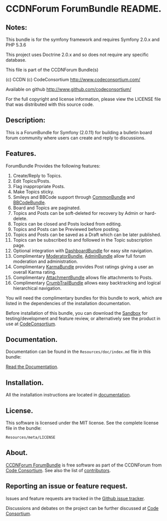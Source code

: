 CCDNForum ForumBundle README.
=============================


## Notes: 

This bundle is for the symfony framework and requires Symfony 2.0.x and PHP 5.3.6
  
This project uses Doctrine 2.0.x and so does not require any specific database.
  

This file is part of the CCDNForum Bundle(s)

(c) CCDN (c) CodeConsortium <http://www.codeconsortium.com/> 

Available on github <http://www.github.com/codeconsortium/>

For the full copyright and license information, please view the LICENSE
file that was distributed with this source code.

## Description:

This is a ForumBundle for Symfony (2.0.11) for building a bulletin board forum community where users can create and reply to discussions.

## Features.

ForumBundle Provides the following features:

1. Create/Reply to Topics.
2. Edit Topics/Posts.
3. Flag inappropriate Posts.
4. Make Topics sticky.
5. Smileys and BBCode support through [CommonBundle](http://github.com/codeconsortium/CommonBundle) and [BBCodeBundle](http://github.com/codeconsortium/BBCodeBundle).
6. Board and Topics are paginated.
7. Topics and Posts can be soft-deleted for recovery by Admin or hard-delete.
8. Topics can be closed and Posts locked from editing.
9. Topics and Posts can be Previewed before posting.
10. Topics and Posts can be saved as a Draft which can be later published.
11. Topics can be subscribed to and followed in the Topic subscription page.
12. Optional integration with [DashboardBundle](http://github.com/codeconsortium/DashboardBundle) for easy site navigation.
13. Complimentary [ModeratorBundle](http://github.com/codeconsortium/CCDNForumModeratorBundle), [AdminBundle](http://github.com/codeconsortium/CCDNForumAdminBundle) allow full forum moderation and administration.
14. Complimentary [KarmaBundle](http://github.com/codeconsortium/CCDNForumKarmaBundle) provides Post ratings giving a user an overall Karma rating.
15. Complimentary [AttachmentBundle](http://github.com/codeconsortium/AttachmentBundle) allows file attachments to Posts.
16. Complimentary [CrumbTrailBundle](http://github.com/codeconsortium/CrumbTrailBundle) allows easy backtracking and logical hierarchical navigation.

You will need the complimentary bundles for this bundle to work, which are listed in the dependencies of the installation documentation.

Before installation of this bundle, you can download the [Sandbox](https://github.com/codeconsortium/CCDNForumSandBox) for testing/development and feature review, or alternatively see the product in use at [CodeConsortium](http://www.codeconsortium.com).

## Documentation.

Documentation can be found in the `Resources/doc/index.md` file in this bundle:

[Read the Documentation](http://github.com/codeconsortium/CCDNForumForumBundle/blob/master/Resources/doc/index.md).

## Installation.

All the installation instructions are located in [documentation](http://github.com/codeconsortium/CCDNForumForumBundle/blob/master/Resources/doc/Installation).

## License.

This software is licensed under the MIT license. See the complete license file in the bundle:

	Resources/meta/LICENSE

## About.

[CCDNForum ForumBundle](http://github.com/codeconsortium/CCDNForumForumBundle) is free software as part of the CCDNForum from [Code Consortium](http://www.codeconsortium.com). 
See also the list of [contributors](http://github.com/codeconsortium/CCDNForumForumBundle/contributors).

## Reporting an issue or feature request.

Issues and feature requests are tracked in the [Github issue tracker](http://github.com/codeconsortium/CCDNForumForumBundle/issues).

Discussions and debates on the project can be further discussed at [Code Consortium](http://www.codeconsortium.com).

